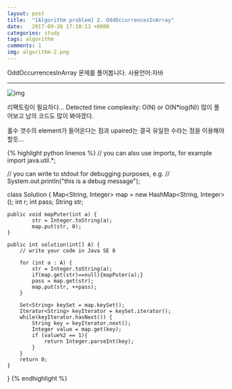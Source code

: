 ```yaml
---
layout: post
title:  "[Algorithm problem] 2. OddOccurrencesInArray"
date:   2017-09-26 17:10:13 +0800
categories: study
tags: algorithm
comments: 1
img: algorithm-2.png
---
```


 OddOccurrencesInArray 문제를 풀어봅니다. 사용언어:자바

---


![img]({{baseurl}}/assets/res/study/algorithm-2.png)

리팩토링이 필요하다... Detected time complexity: O(N) or O(N*log(N)) 많이 풀어보고 남의 코드도 많이 봐야겠다.

홀수 갯수의 element가 들어온다는 점과 upaired는 결국 유일한 수라는 점을 이용해야 할듯...


{% highlight python linenos %}
// you can also use imports, for example
import java.util.*;

// you can write to stdout for debugging purposes, e.g.
// System.out.println("this is a debug message");


class Solution {
    Map<String, Integer> map = new HashMap<String, Integer>();
    int r;
    int pass;
    String str;
    
    public void mapPuter(int a) {
            str = Integer.toString(a);  
            map.put(str, 0);
    }
        
    public int solution(int[] A) {
        // write your code in Java SE 8

        for (int a : A) {
            str = Integer.toString(a);
            if(map.get(str)==null){mapPuter(a);}
            pass = map.get(str);
            map.put(str, ++pass);
        }
        
        Set<String> keySet = map.keySet();
        Iterator<String> keyIterator = keySet.iterator();
        while(keyIterator.hasNext()) {
            String key = keyIterator.next();
            Integer value = map.get(key);
            if (value%2 == 1){
                return Integer.parseInt(key);
            }
        }
        return 0;
    }
}
{% endhighlight %}

